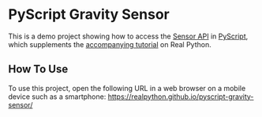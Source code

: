 # PyScript Gravity Sensor

This is a demo project showing how to access the [Sensor API](https://developer.mozilla.org/en-US/docs/Web/API/Sensor_APIs) in [PyScript](https://pyscript.net/), which supplements the [accompanying tutorial](https://realpython.com/pyscript-python-in-browser/) on Real Python.

## How To Use

To use this project, open the following URL in a web browser on a mobile device such as a smartphone: <https://realpython.github.io/pyscript-gravity-sensor/>

